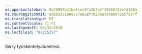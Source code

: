 ```yaml
---
ms.openlocfilehash: 0b7005fb41befcec97a2b7a4f39558f22efdf261
ms.sourcegitcommit: ad203331ee9737e82ef70206ac04eeb72a5f9c7f
ms.translationtype: MT
ms.contentlocale: fi-FI
ms.lasthandoff: 06/18/2019
ms.locfileid: "67215357"
---
```

Siirry työskentelyalueellesi.